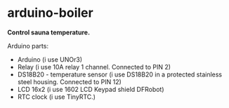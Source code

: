 # arduino-boiler

**Control sauna temperature.**

Arduino parts:
 * Arduino (i use UNOr3)
 * Relay (i use 10A relay 1 channel. Connected to PIN 2)
 * DS18B20 - temperature sensor (i use DS18B20 in a protected stainless steel housing. Connected to PIN 12)
 * LCD 16x2 (i use 1602 LCD Keypad shield DFRobot)
 * RTC clock (i use TinyRTC.)

